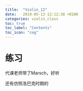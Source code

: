 ```yaml
---
title:  "Violin_12"
date:   2019-05-13 12:12:38 +0100
categories: violin_class
toc: true
toc_label: "Contents"
toc_icon: "cog"
---
```


# 练习

代课老师带了Marsch，好听

还有仿照洛巴克时期的

